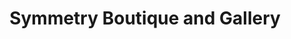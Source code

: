 ---
title: "Symmetry Boutique and Gallery"
url: /fairfield/symmetry-boutique-and-gallery/
shop: clothes
---